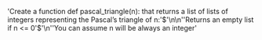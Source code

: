 'Create a function def pascal_triangle(n): that returns a list of lists of integers representing the Pascal’s triangle of n:'$'\n\n''Returns an empty list if n <= 0'$'\n''You can assume n will be always an integer'
